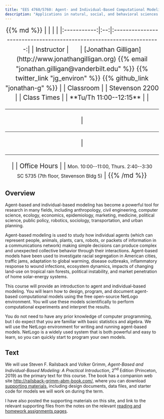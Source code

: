 ```yaml
---
title: "EES 4760/5760: Agent- and Individual-Based Computational Modeling"
description: "Applications in natural, social, and behavioral sciences and engineering. Designing, programming, and documenting models. Using models for experiments. Examples from environmental science, ecology, economics, urban planning, and medicine. Familiarity with basic statistics and proficiency in algebra are expected."
---
```



<center style="font-size:150%;line-height:150%;">
{{% md %}}
|             |     |                                                                     |
|:-----------:|:--:|:-------------------------------------------------------------------:|
| Instructor | <span style="margin-left:20px;">&nbsp;</span> | [Jonathan Gilligan](http://www.jonathangilligan.org) {{% email "jonathan.gilligan@vanderbilt.edu" %}} {{% twitter_link "jg_environ" %}} {{% github_link "jonathan-g" %}} |
| Classroom   |     | Stevenson 2200   |   
| Class Times      |     | **Tu/Th 11:00--12:15** |
| <hr style="border-top-color:black;"/> | <hr style="border-top-color:black;"/> | <hr style="border-top-color:black;"/> |
| Office Hours |   | <span style="font-size:75%;line-height:50%;">Mon. 10:00--11:00, Thurs. 2:40--3:30<br/>SC 5735 (7th floor, Stevenson Bldg 5)</span> |
{{% /md %}}
</center>

## Overview

Agent-based and individual-based modeling has become a powerful tool for research in many fields, including
anthropology, civil engineering, computer science, ecology, economics, epidemiology, marketing, medicine,
political science, public policy, robotics, sociology, transportation, and urban planning.

Agent-based modeling is used to study how individual agents (which can represent people, animals, plants, cars, robots,
or packets of information in a communications network) making simple decisions can produce complex and unexpected collective behavior
through their interactions. Agent-based models have been used to investigate racial segregation in American cities,
traffic jams, adaptation to global warming, disease outbreaks, inflammatory response to wound infections,
ecosystem dynamics, impacts of changing land-use on tropical rain forests, political instability, and market penetration of home solar-energy systems.

This course will provide an introduction to agent and individual-based modeling. You will learn how to design,
program, and document agent-based computational models using the free open-source NetLogo environment. You
will use these models scientifically to perform computational experiments and interpret the results.

You do not need to have any prior knowledge of computer programming, but I do expect that you are familiar with basic statistics and algebra.
We will use the NetLogo environment for writing and running agent-based models. NetLogo is a widely used system that is both powerful and
easy to learn, so you can quickly start to program your own models.

## Text

We will use Steven F. Railsback and Volker Grimm, _Agent-Based and Individual-Based Modeling: A Practical Introduction_, 2<sup>nd</sup> Edition (Princeton, 2019)
as the primary text for this course. The book has a companion web site <http://railsback-grimm-abm-book.com/>, where
you can 
download [supporting materials](http://www.railsback-grimm-abm-book.com/downloads-errata-2nd-edition/), including design documents, data files, and starter code for models we will
work on during the term.

I have also posted the supporting materials on this site, and link to the relevant supporting files from the notes on the relevant [reading and homework assignments pages](/schedule/).
